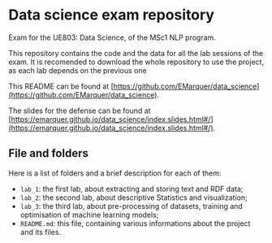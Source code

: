 # Data science exam repository
Exam for the UE803: Data Science, of the MSc1 NLP program.

This repository contains the code and the data for all the lab sessions of the exam. It is recomended to download the whole repository to use the project, as each lab depends on the previous one

This README can be found at [https://github.com/EMarquer/data_science](https://github.com/EMarquer/data_science).

The slides for the defense can be found at [https://emarquer.github.io/data_science/index.slides.html#/](https://emarquer.github.io/data_science/index.slides.html#/).

## File and folders
Here is a list of folders and a brief description for each of them:
- `lab_1`: the first lab, about extracting and storing text and RDF data;
- `lab_2`: the second lab, about descriptive Statistics and visualization;
- `lab_3`: the third lab, about pre-processing of datasets, training and optimisation of machine learning models;
- `README.md`: this file, containing various informations about the project and its files.
